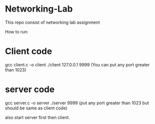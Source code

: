 # Networking-Lab
This repo consist of networking lab assignment

How to run:
# Client code
gcc client.c -o client
./client 127.0.0.1 9999 (You can put any port greater than 1023)

# server code

gcc server.c -o server
./server 9999 (put any port greater than 1023 but should be same as client code)

also start server first then client.
